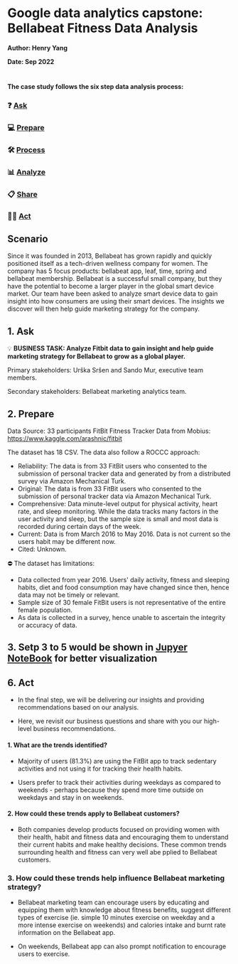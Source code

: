 # Google data analytics capstone: Bellabeat Fitness Data Analysis 

**Author: Henry Yang**

**Date: Sep 2022**

#

**The case study follows the six step data analysis process:**

### ❓ [Ask](#1-ask)
### 💻 [Prepare](#2-prepare)
### 🛠 [Process](#3-process)
### 📊 [Analyze](#4-analyze)
### 📋 [Share](#5-share)
### 🧗‍♀️ [Act](#6-act)

## Scenario
Since it was founded in 2013, Bellabeat has grown rapidly and quickly positioned itself as a tech-driven wellness company for women. The company has 5 focus products: bellabeat app, leaf, time, spring and bellabeat membership. Bellabeat is a successful small company, but they have the potential to become a larger player in the global smart device market. Our team have been asked to analyze smart device data to gain insight into how consumers are using their smart devices. The insights we discover will then help guide marketing strategy for the company.

## 1. Ask
💡 **BUSINESS TASK: Analyze Fitbit data to gain insight and help guide marketing strategy for Bellabeat to grow as a global player.**

Primary stakeholders: Urška Sršen and Sando Mur, executive team members.

Secondary stakeholders: Bellabeat marketing analytics team.

## 2. Prepare
Data Source: 33 participants FitBit Fitness Tracker Data from Mobius: https://www.kaggle.com/arashnic/fitbit

The dataset has 18 CSV. The data also follow a ROCCC approach:

- Reliability: The data is from 33 FitBit users who consented to the submission of personal tracker data and generated by from a distributed survey via Amazon Mechanical Turk. 
- Original: The data is from 33 FitBit users who consented to the submission of personal tracker data via Amazon  Mechanical Turk.
- Comprehensive: Data minute-level output for physical activity, heart rate, and sleep monitoring. While the data tracks many factors in the user activity and sleep, but the sample size is small and most data is recorded during certain days of the week. 
- Current: Data is from March 2016 to May 2016. Data is not current so the users habit may be different now. 
- Cited: Unknown. 

⛔ The dataset has limitations:

- Data collected from year 2016. Users' daily activity, fitness and sleeping habits, diet and food consumption may have changed since then, hence data may not be timely or relevant.
- Sample size of 30 female FitBit users is not representative of the entire female population.
- As data is collected in a survey, hence unable to ascertain the integrity or accuracy of data.

## 3. Setp 3 to 5 would be shown in [Jupyer NoteBook](https://github.com/cyangg/Bellabeat-Fitness-Data-Analysis/blob/main/Bellabeat.ipynb) for better visualization

## 6. Act
- In the final step, we will be delivering our insights and providing recommendations based on our analysis.

- Here, we revisit our business questions and share with you our high-level business recommendations.

#### 1. What are the trends identified?

- Majority of users (81.3%) are using the FitBit app to track sedentary activities and not using it for tracking their health habits.

- Users prefer to track their activities during weekdays as compared to weekends - perhaps because they spend more time outside on weekdays and stay in on weekends.

#### 2. How could these trends apply to Bellabeat customers?

- Both companies develop products focused on providing women with their health, habit and fitness data and encouraging them to understand their current habits and make healthy decisions. These common trends surrounding health and fitness can very well abe pplied to Bellabeat customers.

### 3. How could these trends help influence Bellabeat marketing strategy?

- Bellabeat marketing team can encourage users by educating and equipping them with knowledge about fitness benefits, suggest different types of exercise (ie. simple 10 minutes exercise on weekday and a more intense exercise on weekends) and calories intake and burnt rate information on the Bellabeat app.

- On weekends, Bellabeat app can also prompt notification to encourage users to exercise.


















